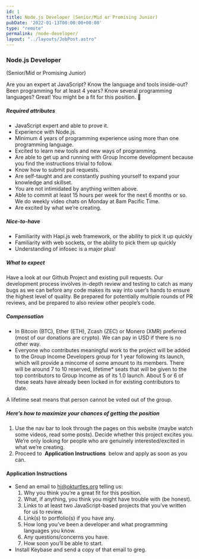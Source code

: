 ```yaml
---
id: 1
title: Node.js Developer (Senior/Mid or Promising Junior)
pubDate: '2022-01-13T00:00:00+00:00'
type: "remote"
permalink: /node-developer/
layout: "../layouts/JobPost.astro"
---
```


### Node.js Developer  
(Senior/Mid or Promising Junior)

Are you an expert at JavaScript? Know the language and tools inside-out? Been programming for at least 4 years? Know several programming languages? Great! You might be a fit for this position. 🙂

##### Required attributes

*   JavaScript expert and able to prove it.
*   Experience with Node.js.
*   Minimum 4 years of programming experience using more than one programming language.
*   Excited to learn new tools and new ways of programming.
*   Are able to get up and running with Group Income development because you find the instructions trivial to follow.
*   Know how to submit pull requests.
*   Are self-taught and are constantly pushing yourself to expand your knowledge and skillset.
*   You are not intimidated by anything written above.
*   Able to commit at least 15 hours per week for the next 6 months or so. We do weekly video chats on Monday at 8am Pacific Time.
*   Are excited by what we’re creating.

##### Nice-to-have

*   Familiarity with Hapi.js web framework, or the ability to pick it up quickly
*   Familiarity with web sockets, or the ability to pick them up quickly
*   Understanding of infosec is a major plus!

##### What to expect

Have a look at our Github Project and existing pull requests. Our development process involves in-depth review and testing to catch as many bugs as we can before any code makes its way into user’s hands to ensure the highest level of quality. Be prepared for potentially multiple rounds of PR reviews, and be prepared to also review other people’s code.

##### Compensation

*   In Bitcoin (BTC), Ether (ETH), Zcash (ZEC) or Monero (XMR) preferred (most of our donations are crypto). We can pay in USD if there is no other way.
*   Everyone who contributes meaningful work to the project will be added to the Group Income Developers group for 1 year following its launch, which will provide a mincome of some amount to its members. There will be around 7 to 10 reserved, lifetime\* seats that will be given to the top contributors to Group Income as of its 1.0 launch. About 5 or 6 of these seats have already been locked in for existing contributors to date.

A lifetime seat means that person cannot be voted out of the group.

##### Here’s how to maximize your chances of getting the position

1.  Use the nav bar to look through the pages on this website (maybe watch some videos, read some posts). Decide whether this project excites you. We’re only looking for people who are genuinely interested/excited in what we’re creating.
2.  Proceed to  **Application Instructions**  below and apply as soon as you can.

#### Application Instructions

*   Send an email to hi@okturtles.org telling us:
    1.  Why you think you’re a great fit for this position.
    2.  What, if anything, you think you might have trouble with (be honest).
    3.  Links to at least two JavaScript-based projects that you’ve written for us to review.
    4.  Link(s) to portfolio(s) if you have any.
    5.  How long you’ve been a developer and what programming languages you know.
    6.  Any questions/concerns you have.
    7.  How soon you’ll be able to start.
*   Install Keybase and send a copy of that email to greg.